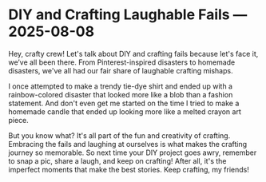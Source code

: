 # DIY and Crafting Laughable Fails — 2025-08-08

Hey, crafty crew! Let's talk about DIY and crafting fails because let's face it, we’ve all been there. From Pinterest-inspired disasters to homemade disasters, we've all had our fair share of laughable crafting mishaps. 

I once attempted to make a trendy tie-dye shirt and ended up with a rainbow-colored disaster that looked more like a blob than a fashion statement. And don't even get me started on the time I tried to make a homemade candle that ended up looking more like a melted crayon art piece.

But you know what? It's all part of the fun and creativity of crafting. Embracing the fails and laughing at ourselves is what makes the crafting journey so memorable. So next time your DIY project goes awry, remember to snap a pic, share a laugh, and keep on crafting! After all, it's the imperfect moments that make the best stories. Keep crafting, my friends!